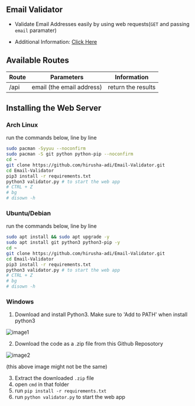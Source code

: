 ## Email Validator

- Validate Email Addresses easily by using web requests(`GET` and passing `email` paramater)

- Additional Information: [Click Here](https://hirusha-adi.github.io/Sri-Lanka-Covid-19-Dashboard/) 

## Available Routes

<table>
<thead>
  <tr>
    <th>Route</th>
    <th>Parameters</th>
    <th>Information</th>
  </tr>
</thead>
<tbody>
  <tr>
    <td>/api</td>
    <td>email (the email address)</td>
    <td>return the results</td>
  </tr>
</tbody>
</table>

## Installing the Web Server

### Arch Linux

run the commands below, line by line

```bash
sudo pacman -Syyuu --noconfirm
sudo pacman -S git python python-pip --noconfirm
cd ~
git clone https://github.com/hirusha-adi/Email-Validator.git
cd Email-Validator
pip3 install -r requirements.txt
python3 validator.py # to start the web app
# CTRL + Z
# bg
# disown -h
```
### Ubuntu/Debian

run the commands below, line by line

```bash
sudo apt install && sudo apt upgrade -y
sudo apt install git python3 python3-pip -y
cd ~
git clone https://github.com/hirusha-adi/Email-Validator.git
cd Email-Validator
pip3 install -r requirements.txt
python3 validator.py # to start the web app
# CTRL + Z
# bg
# disown -h
```

### Windows

1. Download and install Python3. Make sure to 'Add to PATH' when install python3

![image1](https://www.tutorials24x7.com/uploads/2019-12-26/files/3-tutorials24x7-python-windows-install.png)

2. Download the code as a .zip file from this Github Reposotory

![image2](https://cdn.discordapp.com/attachments/935515175073763398/937186561299197952/unknown.png)

(this above image might not be the same)

3. Extract the downloaded `.zip` file
4. open `cmd` in that folder
5. run `pip install -r requirements.txt`
6. run `python validator.py` to start the web app
